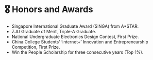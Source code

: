 # 🎖 Honors and Awards
- Singapore International Graduate Award (SINGA) from A*STAR.
- ZJU Graduate of Merit, Triple-A Graduate.
- National Undergraduate Electronics Design Contest, First Prize.
- China College Students’ ‘Internet+’ Innovation and Entrepreneurship Competition, First Prize.
- Win the People Scholarship for three consecutive years (Top 1%).
